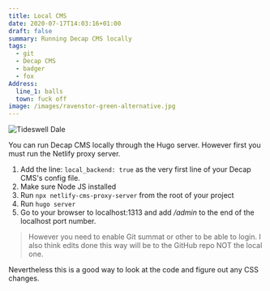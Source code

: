 ```yaml
---
title: Local CMS
date: 2020-07-17T14:03:16+01:00
draft: false
summary: Running Decap CMS locally
tags:
  - git
  - Decap CMS
  - badger
  - fox
Address:
  line_1: balls
  town: fuck off
image: /images/ravenstor-green-alternative.jpg
---
```

![Tideswell Dale](/images/tideswell-dale.jpg)

You can run Decap CMS locally through the Hugo server. However first you must run the Netlify proxy server. 

1. Add the line: `local_backend: true` as the very first line of your Decap CMS's config file.
2. Make sure Node JS installed
3. Run `npx netlify-cms-proxy-server` from the root of your project
4. Run `hugo server`
5. Go to your browser to localhost:1313 and add */admin* to the end of the localhost port number.

> However you need to enable Git summat or other to be able to login. I also think edits done this way will be to the GitHub repo NOT the local one.

Nevertheless this is a good way to look at the code and figure out any CSS changes.